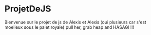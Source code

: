 # ProjetDeJS
Bienvenue sur le projet de js de Alexis et Alexis (oui plusieurs car s'est moelleux sous le palet royale)
pull her, grab heap and  HASAGI !!!
